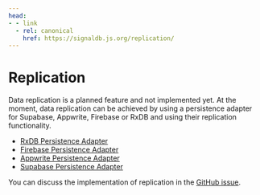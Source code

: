 ```yaml
---
head:
- - link
  - rel: canonical
    href: https://signaldb.js.org/replication/
---
```

# Replication

Data replication is a planned feature and not implemented yet. At the moment, data replication can be achieved by using a persistence adapter for Supabase, Appwrite, Firebase or RxDB and using their replication functionality.

* [RxDB Persistence Adapter](/data-persistence/rxdb/)
* [Firebase Persistence Adapter](/data-persistence/firebase/)
* [Appwrite Persistence Adapter](/data-persistence/appwrite/)
* [Supabase Persistence Adapter](/data-persistence/supabase/)

You can discuss the implementation of replication in the [GitHub issue](https://github.com/maxnowack/signaldb/issues/395).

